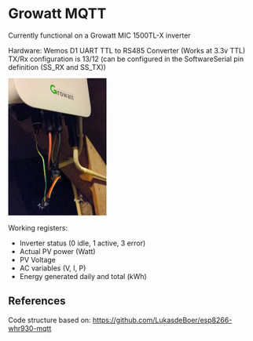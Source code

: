 # Growatt MQTT
Currently functional on a Growatt MIC 1500TL-X inverter 

Hardware:
Wemos D1 
UART TTL to RS485 Converter (Works at 3.3v TTL)
TX/Rx configuration is 13/12 (can be configured in the SoftwareSerial pin definition (SS_RX and SS_TX))

![Proto stage](/Images/Growatt_inverter.jpeg?raw=true)


Working registers:

- Inverter status (0 idle, 1 active, 3 error)
- Actual PV power (Watt) 
- PV Voltage 
- AC variables (V, I, P) 
- Energy generated daily and total (kWh)

## References
Code structure based on: https://github.com/LukasdeBoer/esp8266-whr930-mqtt

